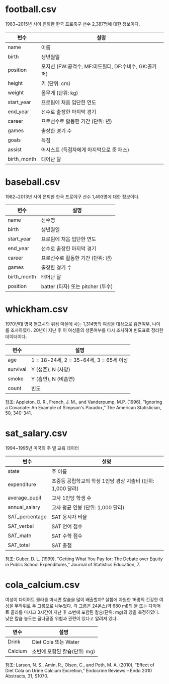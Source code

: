 # football.csv

1983~2015년 사이 은퇴한 한국 프로축구 선수 2,387명에 대한 정보이다.

| 변수| 설명 |
|---| --- |
| name |이름 |
| birth |생년월일   |
| position | 포지션 (FW:공격수, MF:미드필더, DF:수비수, GK:골키퍼)   |
| height  | 키 (단위: cm) |
| weight | 몸무게 (단위: kg) |
|start_year | 프로팀에 처음 입단한 연도 |
|end_year  | 선수로 출장한 마지막 경기 |
|career  | 프로선수로 활동한 기간 (단위: 년)  |
|games  | 출장한 경기 수  |
|goals | 득점 |
|assist | 어시스트 (득점자에게 마지막으로 준 패스) |
|birth_month | 태어난 달 |

# baseball.csv

1982~2013년 사이 은퇴한 한국 프로야구 선수 1,493명에 대한 정보이다.

| 변수| 설명 |
|---| --- |
|name  |선수명 |
|birth | 생년월일  |
|start_year  | 프로팀에 처음 입단한 연도 |
|end_year  | 선수로 출장한 마지막 경기 |
|career  | 프로선수로 활동한 기간 (단위: 년)  |
|games  | 출장한 경기 수  |
|birth_month | 태어난 달 |
|position  | batter (타자) 또는 pitcher (투수) |

# whickham.csv

1970년대 영국 햄프셔의 위컴 마을에 사는 1,314명의 여성을 대상으로 흡연여부, 나이를 조사하였다.
20년이 지난 후 이 여성들의 생존여부를 다시 조사하여 빈도표로 정리한 데이터이다.

| 변수| 설명 |
|---| --- |
|age  | 1 = 18-24세, 2 = 35-64세, 3 = 65세 이상|
|survival  | Y (생존), N (사망) |
|smoke  | Y (흡연), N (비흡연) |
|count  | 빈도|

참조: Appleton, D. R., French, J. M., and Vanderpump, M.P. (1996), "Ignoring a Covariate: An
Example of Simpson's Paradox,” The American Statistician, 50, 340-341.


# sat_salary.csv

1994~1995년 미국의 주 별 교육 데이터 

| 변수| 설명 |
|---| --- |
|state  | 주 이름|
|expenditure  | 초중등 공립학교의 학생 1인당 경상 지출비 (단위: 1,000 달러)|
|average_pupil| 교사 1인당 학생 수 |
|annual_salary  | 교사 평균 연봉 (단위: 1,000 달러)|
|SAT_percentage   | SAT 응시자 비율|
|SAT_verbal  | SAT 언어 점수|
|SAT_math  | SAT 수학 점수|
|SAT_total  | SAT 총점|

참조: Guber, D. L. (1999), "Getting What You Pay for: The Debate over Equity in Public School
Expenditures,” Journal of Statistics Education, 7.

# cola_calcium.csv

여성이 다이어트 콜라를 마시면 칼슘을 많이 배출할까? 실험에 자원한 16명의 건강한 여성을 무작위로 두 그룹으로 나누었다. 각 그룹은 24온스(약 680 ml)의 물 또는 다이어트 콜라를 마시고 3시간이 지난 후 소변에 포함된 칼슘(단위: mg)의 양을 측정하였다. 낮은 칼슘 농도는 골다공증 위험과 관련이 있다고 알려져 있다. 

| 변수| 설명 |
|---| --- |
|Drink  | Diet Cola 또는 Water|
|Calcium  | 소변에 포함된 칼슘(단위: mg)|

참조: Larson, N. S., Amin, R., Olsen, C., and Poth, M. A. (2010), “Effect of Diet Cola on Urine
Calcium Excretion,” Endocrine Reviews – Endo 2010 Abstracts, 31, S1070.
